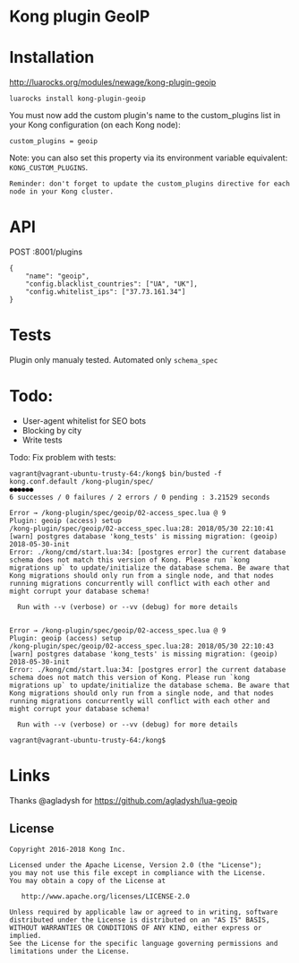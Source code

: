 # Kong plugin GeoIP

# Installation
http://luarocks.org/modules/newage/kong-plugin-geoip

`luarocks install kong-plugin-geoip`

You must now add the custom plugin's name to the custom_plugins list in your Kong configuration (on each Kong node):
```
custom_plugins = geoip
```

Note: you can also set this property via its environment variable equivalent: `KONG_CUSTOM_PLUGINS`.

`Reminder: don't forget to update the custom_plugins directive for each node in your Kong cluster.`

# API

POST :8001/plugins
```
{
	"name": "geoip",
	"config.blacklist_countries": ["UA", "UK"],
	"config.whitelist_ips": ["37.73.161.34"]
}
```

# Tests

Plugin only manualy tested.
Automated only `schema_spec`

# Todo:

- User-agent whitelist for SEO bots
- Blocking by city
- Write tests

Todo: Fix problem with tests:
```
vagrant@vagrant-ubuntu-trusty-64:/kong$ bin/busted -f kong.conf.default /kong-plugin/spec/
●●●●●●
6 successes / 0 failures / 2 errors / 0 pending : 3.21529 seconds

Error → /kong-plugin/spec/geoip/02-access_spec.lua @ 9
Plugin: geoip (access) setup
/kong-plugin/spec/geoip/02-access_spec.lua:28: 2018/05/30 22:10:41 [warn] postgres database 'kong_tests' is missing migration: (geoip) 2018-05-30-init
Error: ./kong/cmd/start.lua:34: [postgres error] the current database schema does not match this version of Kong. Please run `kong migrations up` to update/initialize the database schema. Be aware that Kong migrations should only run from a single node, and that nodes running migrations concurrently will conflict with each other and might corrupt your database schema!

  Run with --v (verbose) or --vv (debug) for more details


Error → /kong-plugin/spec/geoip/02-access_spec.lua @ 9
Plugin: geoip (access) setup
/kong-plugin/spec/geoip/02-access_spec.lua:28: 2018/05/30 22:10:43 [warn] postgres database 'kong_tests' is missing migration: (geoip) 2018-05-30-init
Error: ./kong/cmd/start.lua:34: [postgres error] the current database schema does not match this version of Kong. Please run `kong migrations up` to update/initialize the database schema. Be aware that Kong migrations should only run from a single node, and that nodes running migrations concurrently will conflict with each other and might corrupt your database schema!

  Run with --v (verbose) or --vv (debug) for more details

vagrant@vagrant-ubuntu-trusty-64:/kong$
```

# Links
Thanks @agladysh for https://github.com/agladysh/lua-geoip


## License

```
Copyright 2016-2018 Kong Inc.

Licensed under the Apache License, Version 2.0 (the "License");
you may not use this file except in compliance with the License.
You may obtain a copy of the License at

   http://www.apache.org/licenses/LICENSE-2.0

Unless required by applicable law or agreed to in writing, software
distributed under the License is distributed on an "AS IS" BASIS,
WITHOUT WARRANTIES OR CONDITIONS OF ANY KIND, either express or implied.
See the License for the specific language governing permissions and
limitations under the License.
```